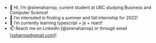 - 👋 Hi, I’m @sirenaharrop, current student at UBC studying Business and Computer Science!
- 👀 I’m interested in finding a summer and fall internship for 2022!
- 🌱 I’m currently learning typescript + js + react!
- 📫 Reach me on LinkedIn [@sirenaharrop] or through email [ssharrop@gmail.com]!

<!---
sirenaharrop/sirenaharrop is a ✨ special ✨ repository because its `README.md` (this file) appears on your GitHub profile.
You can click the Preview link to take a look at your changes.
--->
